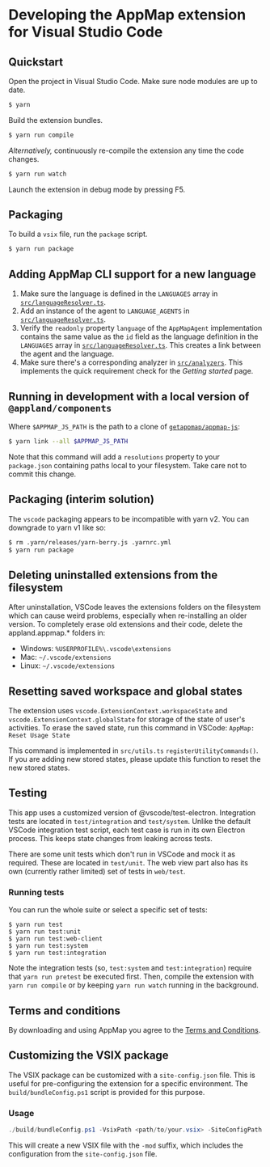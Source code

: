 # Developing the AppMap extension for Visual Studio Code

## Quickstart

Open the project in Visual Studio Code. Make sure node modules are up to date.

```sh
$ yarn
```

Build the extension bundles.

```sh
$ yarn run compile
```

_Alternatively,_ continuously re-compile the extension any time the code changes.

```sh
$ yarn run watch
```

Launch the extension in debug mode by pressing F5.

## Packaging

To build a `vsix` file, run the `package` script.

```sh
$ yarn run package
```

## Adding AppMap CLI support for a new language

1. Make sure the language is defined in the `LANGUAGES` array in
   [`src/languageResolver.ts`](src/languageResolver.ts).
2. Add an instance of the agent to `LANGUAGE_AGENTS` in
   [`src/languageResolver.ts`](src/languageResolver.ts).
3. Verify the `readonly` property `language` of the `AppMapAgent` implementation contains the same
   value as the `id` field as the language definition in the `LANGUAGES` array in
   [`src/languageResolver.ts`](src/languageResolver.ts). This creates a link between the agent and
   the language.
4. Make sure there's a corresponding analyzer in [`src/analyzers`](src/analyzers). This implements
   the quick requirement check for the _Getting started_ page.

## Running in development with a local version of `@appland/components`

Where `$APPMAP_JS_PATH` is the path to a clone of
[`getappmap/appmap-js`](https://github.com/getappmap/appmap-js):

```sh
$ yarn link --all $APPMAP_JS_PATH
```

Note that this command will add a `resolutions` property to your `package.json` containing paths
local to your filesystem. Take care not to commit this change.

## Packaging (interim solution)

The `vscode` packaging appears to be incompatible with yarn v2. You can downgrade to yarn v1 like
so:

```sh
$ rm .yarn/releases/yarn-berry.js .yarnrc.yml
$ yarn run package
```

## Deleting uninstalled extensions from the filesystem

After uninstallation, VSCode leaves the extensions folders on the filesystem which can cause weird
problems, especially when re-installing an older version. To completely erase old extensions and
their code, delete the appland.appmap.\* folders in:

- Windows: `%USERPROFILE%\.vscode\extensions`
- Mac: `~/.vscode/extensions`
- Linux: `~/.vscode/extensions`

## Resetting saved workspace and global states

The extension uses `vscode.ExtensionContext.workspaceState` and
`vscode.ExtensionContext.globalState` for storage of the state of user's activities. To erase the
saved state, run this command in VSCode: `AppMap: Reset Usage State`

This command is implemented in `src/utils.ts` `registerUtilityCommands()`. If you are adding new
stored states, please update this function to reset the new stored states.

## Testing

This app uses a customized version of @vscode/test-electron. Integration tests are located in
`test/integration` and `test/system`. Unlike the default VSCode integration test script, each test
case is run in its own Electron process. This keeps state changes from leaking across tests.

There are some unit tests which don't run in VSCode and mock it as required. These are located in
`test/unit`. The web view part also has its own (currently rather limited) set of tests in
`web/test`.

### Running tests

You can run the whole suite or select a specific set of tests:

```
$ yarn run test
$ yarn run test:unit
$ yarn run test:web-client
$ yarn run test:system
$ yarn run test:integration
```

Note the integration tests (so, `test:system` and `test:integration`) require that `yarn run pretest`
be executed first. Then, compile the extension with `yarn run compile` or by keeping `yarn run watch`
running in the background.

## Terms and conditions

By downloading and using AppMap you agree to the
[Terms and Conditions](https://appmap.io/community/terms-and-conditions).

## Customizing the VSIX package

The VSIX package can be customized with a `site-config.json` file. This is useful for pre-configuring the extension for a specific environment. The `build/bundleConfig.ps1` script is provided for this purpose.

### Usage

```powershell
./build/bundleConfig.ps1 -VsixPath <path/to/your.vsix> -SiteConfigPath <path/to/your/site-config.json>
```

This will create a new VSIX file with the `-mod` suffix, which includes the configuration from the `site-config.json` file.
